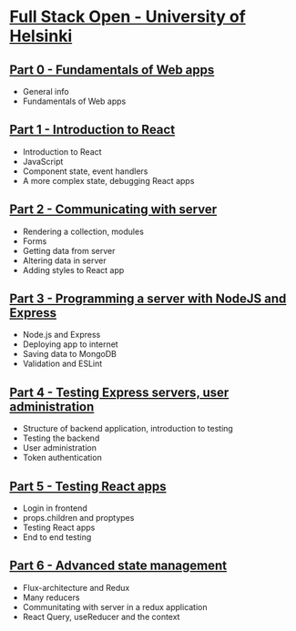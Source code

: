 # [Full Stack Open - University of Helsinki](https://fullstackopen.com/en/)

## [Part 0 - Fundamentals of Web apps](./part0)
- General info
- Fundamentals of Web apps

## [Part 1 - Introduction to React](./part1)
- Introduction to React
- JavaScript
- Component state, event handlers
- A more complex state, debugging React apps

## [Part 2 - Communicating with server](./part2)
- Rendering a collection, modules
- Forms
- Getting data from server
- Altering data in server
- Adding styles to React app

## [Part 3 - Programming a server with NodeJS and Express](./part3)
- Node.js and Express
- Deploying app to internet
- Saving data to MongoDB
- Validation and ESLint

## [Part 4 - Testing Express servers, user administration](./part4)
- Structure of backend application, introduction to testing
- Testing the backend
- User administration
- Token authentication

## [Part 5 - Testing React apps](./part5)
- Login in frontend
- props.children and proptypes
- Testing React apps
- End to end testing

## [Part 6 - Advanced state management](./part6)
- Flux-architecture and Redux
- Many reducers
- Communitating with server in a redux application
- React Query, useReducer and the context
